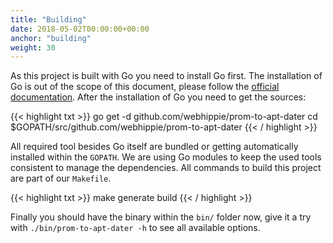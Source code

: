 ```yaml
---
title: "Building"
date: 2018-05-02T00:00:00+00:00
anchor: "building"
weight: 30
---
```


As this project is built with Go you need to install Go first. The installation of Go is out of the scope of this document, please follow the [official documentation](https://golang.org/doc/install). After the installation of Go you need to get the sources:

{{< highlight txt >}}
go get -d github.com/webhippie/prom-to-apt-dater
cd $GOPATH/src/github.com/webhippie/prom-to-apt-dater
{{< / highlight >}}

All required tool besides Go itself are bundled or getting automatically installed within the `GOPATH`. We are using Go modules to keep the used tools consistent to manage the dependencies. All commands to build this project are part of our `Makefile`.

{{< highlight txt >}}
make generate build
{{< / highlight >}}

Finally you should have the binary within the `bin/` folder now, give it a try with `./bin/prom-to-apt-dater -h` to see all available options.
